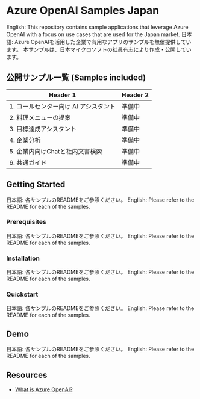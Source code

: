 # Azure OpenAI Samples Japan
English: This repository contains sample applications that leverage Azure OpenAI with a focus on use cases that are used for the Japan market.
日本語: Azure OpenAIを活用した企業で有用なアプリのサンプルを無償提供しています。 本サンプルは、日本マイクロソフトの社員有志により作成・公開しています。

## 公開サンプル一覧 (Samples included)
| Header 1      | Header 2      |
| ------------- | ------------- |
| 1. コールセンター向け AI アシスタント  | 準備中  |
| 2. 料理メニューの提案  | 準備中  |
| 3. 目標達成アシスタント  | 準備中  |
| 4. 企業分析  | 準備中  |
| 5. 企業内向けChatと社内文書検索  | 準備中  |
| 6. 共通ガイド  | 準備中  |

## Getting Started
日本語: 各サンプルのREADMEをご参照ください。
English: Please refer to the README for each of the samples.

### Prerequisites
日本語: 各サンプルのREADMEをご参照ください。
English: Please refer to the README for each of the samples.

### Installation
日本語: 各サンプルのREADMEをご参照ください。
English: Please refer to the README for each of the samples.

### Quickstart
日本語: 各サンプルのREADMEをご参照ください。
English: Please refer to the README for each of the samples.

## Demo
日本語: 各サンプルのREADMEをご参照ください。
English: Please refer to the README for each of the samples.

## Resources
- [What is Azure OpenAI?](https://learn.microsoft.com/en-us/azure/cognitive-services/openai/overview)
